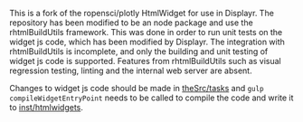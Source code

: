 This is a fork of the ropensci/plotly HtmlWidget for use in Displayr. The repository has been modified to be an node package and use the rhtmlBuildUtils framework. This was done in order to run unit tests on the widget js code, which has been modified by Displayr. The integration with rhtmlBuildUtils is incomplete, and only the building and unit testing of widget js code is supported. Features from rhtmlBuildUtils such as visual regression testing, linting and the internal web server are absent.

Changes to widget js code should be made in [theSrc/tasks](theSrc/tasks) and `gulp compileWidgetEntryPoint` needs to be called to compile the code and write it to [inst/htmlwidgets](inst/htmlwidgets).